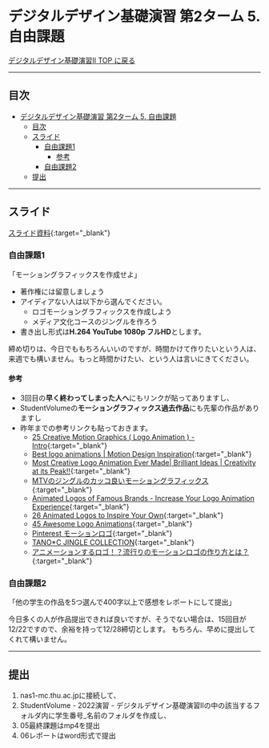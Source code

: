 # デジタルデザイン基礎演習 第2ターム 5. 自由課題

[デジタルデザイン基礎演習II TOP に戻る](./index.md)

---
## 目次

- [デジタルデザイン基礎演習 第2ターム 5. 自由課題](#デジタルデザイン基礎演習-第2ターム-5-自由課題)
  - [目次](#目次)
  - [スライド](#スライド)
    - [自由課題1](#自由課題1)
      - [参考](#参考)
    - [自由課題2](#自由課題2)
  - [提出](#提出)

---

## スライド

[スライド資料](./dd2_05slide.pdf){:target="_blank"}


### 自由課題1
「モーショングラフィックスを作成せよ」

- 著作権には留意しましょう
- アイディアない人は以下から選んでください。
  - ロゴモーショングラフィックスを作成しよう
  - メディア文化コースのジングルを作ろう
- 書き出し形式は**H.264 YouTube 1080p フルHD**とします。

締め切りは、今日でももちろんいいのですが、時間かけて作りたいという人は、来週でも構いません。もっと時間かけたい、という人は言いにきてください。

#### 参考
- 3回目の**早く終わってしまった人へ**にもリンクが貼ってありますし、
- StudentVolumeの**モーショングラフィックス過去作品**にも先輩の作品がありますし
- 昨年までの参考リンクも貼っておきます。
  - [25 Creative Motion Graphics ( Logo Animation ) - Intro](https://www.youtube.com/watch?v=-2F8ZkJIMq8){:target="_blank"}
  - [Best logo animations | Motion Design Inspiration](https://www.youtube.com/watch?v=nUnkUoBKEfE){:target="_blank"}
  - [Most Creative Logo Animation Ever Made| Brilliant Ideas | Creativity at its Peak!!](https://www.youtube.com/watch?v=UXyxp5zxiVA){:target="_blank"}
  - [MTVのジングルのカッコ良いモーショングラフィックス](http://happyword.net/mtv_motiongraphics/){:target="_blank"}
  - [Animated Logos of Famous Brands - Increase Your Logo Animation Experience](https://www.youtube.com/watch?v=Jm_NYFGS-mQ){:target="_blank"}
  - [26 Animated Logos to Inspire Your Own](https://blog.hubspot.com/marketing/animated-logos){:target="_blank"}
  - [45 Awesome Logo Animations](https://digitalsynopsis.com/design/creative-logo-animations/){:target="_blank"}
  - [Pinterest モーションロゴ](https://www.pinterest.jp/entcoltd/%E3%83%A2%E3%83%BC%E3%82%B7%E3%83%A7%E3%83%B3%E3%83%AD%E3%82%B4/){:target="_blank"}
  - [TANO*C JINGLE COLLECTION](http://www.tanocblog.net/review/53/){:target="_blank"}
  - [アニメーションするロゴ！？流行りのモーションロゴの作り方とは？](https://logo-design-osaka.com/animation-logo/){:target="_blank"}

### 自由課題2
「他の学生の作品を5つ選んで400字以上で感想をレポートにして提出」

今日多くの人が作品提出できれば良いですが、そうでない場合は、15回目が12/22ですので、余裕を持って12/28締切とします。
もちろん、早めに提出してくれて構いません。



---
## 提出

1. nas1-mc.thu.ac.jpに接続して、
2. StudentVolume - 2022演習 - デジタルデザイン基礎演習IIの中の該当するフォルダ内に学生番号_名前のフォルダを作成し、
3. 05最終課題はmp4を提出
4. 06レポートはword形式で提出



